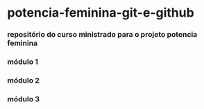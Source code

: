 # potencia-feminina-git-e-github

### repositório do curso ministrado para o projeto potencia feminina 

### módulo 1
### módulo 2
### módulo 3


